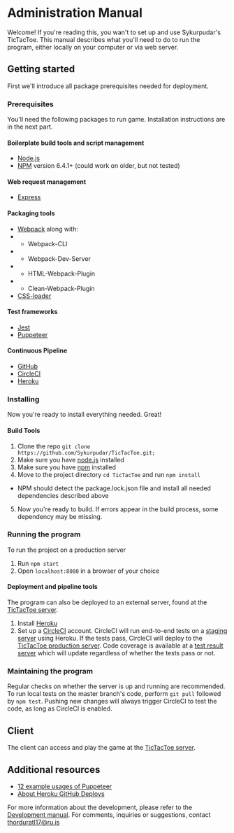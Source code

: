 # Administration Manual

Welcome!
If you're reading this, you wan't to set up and use Sykurpudar's TicTacToe.
This manual describes what you'll need to do to run the program, either locally on your computer or via web server.

## Getting started
First we'll introduce all package prerequisites needed for deployment.

### Prerequisites
You'll need the following packages to run game. Installation instructions are in the next part.  

#### Boilerplate build tools and script management
- [Node.js](https://nodejs.org/en/)
- [NPM](https://www.npmjs.com/) version 6.4.1+ (could work on older, but not tested)

#### Web request management
- [Express](https://expressjs.com/)

#### Packaging tools
- [Webpack][webpack] along with:
- - Webpack-CLI
- - Webpack-Dev-Server
- - HTML-Webpack-Plugin
- - Clean-Webpack-Plugin
- [CSS-loader][css-loader]

#### Test frameworks
- [Jest][jest]
- [Puppeteer][puppeteer]

#### Continuous Pipeline
- [GitHub][github]
- [CircleCI][circleci]
- [Heroku][heroku]

### Installing

Now you're ready to install everything needed. Great!

#### Build Tools
1. Clone the repo `git clone https://github.com/Sykurpudar/TicTacToe.git;`
2. Make sure you have [node.js][node] installed
3. Make sure you have [npm][npm] installed
4. Move to the project directory `cd TicTacToe` and run `npm install`
- NPM should detect the package.lock.json file and install all needed dependencies described above
5. Now you're ready to build. If errors appear in the build process, some dependency may be missing.


### Running the program
To run the project on a production server
1. Run `npm start`
2. Open `localhost:8080` in a browser of your choice

#### Deployment and pipeline tools
The program can also be deployed to an external server, found at the [TicTacToe server][tictactoe].
1. Install [Heroku][heroku]
2. Set up a [CircleCI][circleci] account.
CircleCI will run end-to-end tests on a [staging server][stagingserver] using Heroku. If the tests pass, CircleCI will deploy to the [TicTacToe production server][tictactoe].
Code coverage is available at a [test result server][testresults] which will update regardless of whether the tests pass or not.

### Maintaining the program
Regular checks on whether the server is up and running are recommended.
To run local tests on the master branch's code, perform `git pull` followed by `npm test`. Pushing new changes will always trigger CircleCI to test the code, as long as CircleCI is enabled.

## Client
The client can access and play the game at the [TicTacToe server][tictactoe].

## Additional resources
- [12 example usages of Puppeteer][12examples]
- [About Heroku GitHub Deploys][herokudeploy]

For more information about the development, please refer to the [Development manual][devman].
For comments, inquiries or suggestions, contact thorduratl17@ru.is


[jest]: https://jestjs.io/
[npm]: https://www.npmjs.com/
[puppeteer]: https://github.com/GoogleChrome/puppeteer
[circleci]: https://circleci.com/
[heroku]: https://www.heroku.com/
[github]: https://www.github.com/
[node]: https://www.nodejs.org/
[express]: https://expressjs.com/
[webpack]: https://webpack.js.org/
[css-loader]: https://github.com/webpack-contrib/css-loader 
[stagingserver]: https://sykur-staging.herokuapp.com/
[tictactoe]: http://sykur-production.herokuapp.com/
[testresults]: sykur-testresults.herokuapp.com
[12examples]: https://www.aymen-loukil.com/en/blog-en/google-puppeteer-tutorial-with-examples/
[herokudeploy]: https://devcenter.heroku.com/articles/github-integration
[devman]: https://github.com/Sykurpudar/TicTacToe/blob/master/docs/development_manual.md
